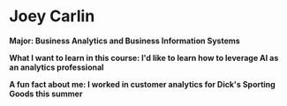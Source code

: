 # Joey Carlin

**Major: Business Analytics and Business Information Systems** 

**What I want to learn in this course: I'd like to learn how to leverage AI as an analytics professional** 

**A fun fact about me: I worked in customer analytics for Dick's Sporting Goods this summer** 
